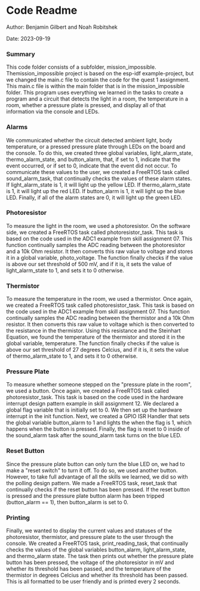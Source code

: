 # Code Readme

Author: Benjamin Gilbert and Noah Robitshek

Date: 2023-09-19


### Summary

This code folder consists of a subfolder, mission_impossible. Themission_impossible project is based on the esp-idf example-project, but we changed the main.c file to contain the code for the quest 1 assignment. This main.c file is within the main folder that is in the mission_impossible folder. This program uses everything we learned in the tasks to create a program and a circuit that detects the light in a room, the temperature in a room, whether a pressure plate is pressed, and display all of that information via the console and LEDs.

### Alarms
We communicated whether the circuit detected ambient light, body temperature, or a pressed pressure plate through LEDs on the board and the console. To do this, we created three global variables, light_alarm_state, thermo_alarm_state, and button_alarm, that, if set to 1, indicate that the event occurred, or if set to 0, indicate that the event did not occur. To communicate these values to the user, we created a FreeRTOS task called sound_alarm_task, that continually checks the values of these alarm states. If light_alarm_state is 1, it will light up the yellow LED. If thermo_alarm_state is 1, it will light up the red LED. If button_alarm is 1, it will light up the blue LED. Finally, if all of the alarm states are 0, it will light up the green LED.

### Photoresistor
To measure the light in the room, we used a photoresistor. On the software side, we created a FreeRTOS task called photoresistor_task. This task is based on the code used in the ADC1 example from skill assignment 07. This function continually samples the ADC reading between the photoresistor and a 10k Ohm resistor. It then converts this raw value to voltage and stores it in a global variable, photo_voltage. The function finally checks if the value is above our set threshold of 500 mV, and if it is, it sets the value of light_alarm_state to 1, and sets it to 0 otherwise.

### Thermistor
To measure the temperature in the room, we used a thermistor. Once again, we created a FreeRTOS task called photoresistor_task. This task is based on the code used in the ADC1 example from skill assignment 07. This function continually samples the ADC reading between the thermistor and a 10k Ohm resistor. It then converts this raw value to voltage which is then converted to the resistance in the thermistor. Using this resistance and the Steinhart Equation, we found the temperature of the thermistor and stored it in the global variable, temperature. The function finally checks if the value is above our set threshold of 27 degrees Celcius, and if it is, it sets the value of thermo_alarm_state to 1, and sets it to 0 otherwise.

### Pressure Plate
To measure whether someone stepped on the "pressure plate in the room", we used a button. Once again, we created a FreeRTOS task called photoresistor_task. This task is based on the code used in the hardware interrupt design pattern example in skill assignment 12. We declared a global flag variable that is initially set to 0. We then set up the hardware interrupt in the init function. Next, we created a GPIO ISR Handler that sets the global variable button_alarm to 1 and lights the when the flag is 1, which happens when the button is pressed. Finally, the flag is reset to 0 inside of the sound_alarm task after the sound_alarm task turns on the blue LED.

### Reset Button
Since the pressure plate button can only turn the blue LED on, we had to make a "reset switch" to turn it off. To do so, we used another button. However, to take full advantage of all the skills we learned, we did so with the polling design pattern. We  made a FreeRTOS task, reset_task that continually checks if the reset button has been pressed. If the reset button is pressed and the pressure plate button alarm has been tripped (button_alarm == 1), then button_alarm is set to 0.

### Printing
Finally, we wanted to display the current values and statuses of the photoresistor, thermistor, and pressure plate to the user through the console. We created a FreeRTOS task, print_reading_task, that continually checks the values of the global variables button_alarm, light_alarm_state, and thermo_alarm state. The task then prints out whether the pressure plate button has been pressed, the voltage of the photoresistor in mV and whether its threshold has been passed, and the temperature of the thermistor in degrees Celcius and whether its threshold has been passed. This is all formatted to be user friendly and is printed every 2 seconds.

